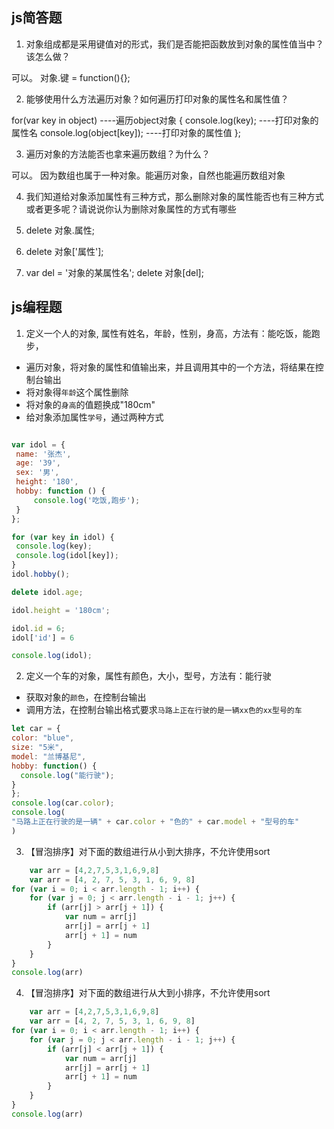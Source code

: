 ## js简答题

1. 对象组成都是采用键值对的形式，我们是否能把函数放到对象的属性值当中？该怎么做？

可以。
对象.键 = function(){};

2. 能够使用什么方法遍历对象？如何遍历打印对象的属性名和属性值？

for(var key in object) ----遍历object对象
{
    console.log(key); ----打印对象的属性名
    console.log(object[key]); ----打印对象的属性值
};

3. 遍历对象的方法能否也拿来遍历数组？为什么？

可以。
因为数组也属于一种对象。能遍历对象，自然也能遍历数组对象

4. 我们知道给对象添加属性有三种方式，那么删除对象的属性能否也有三种方式或者更多呢？请说说你认为删除对象属性的方式有哪些

1. delete 对象.属性;
2. delete 对象['属性'];
3. var del = '对象的某属性名';
   delete 对象[del];

## js编程题

1. 定义一个人的对象, 属性有姓名，年龄，性别，身高，方法有：能吃饭，能跑步，
 - 遍历对象，将对象的属性和值输出来，并且调用其中的一个方法，将结果在控制台输出
 - 将对象得`年龄`这个属性删除
 - 将对象的`身高`的值题换成"180cm"
 - 给对象添加属性`学号`，通过两种方式

 ```js

var idol = {
  name: '张杰',
  age: '39',
  sex: '男',
  height: '180',
  hobby: function () {
      console.log('吃饭,跑步');
  }
};

for (var key in idol) {
  console.log(key);
  console.log(idol[key]);
}
idol.hobby();

delete idol.age;

idol.height = '180cm';

idol.id = 6; 
idol['id'] = 6 

console.log(idol);
 ````


2. 定义一个车的对象，属性有颜色，大小，型号，方法有：能行驶
 - 获取对象的`颜色`，在控制台输出
 - 调用方法，在控制台输出格式要求`马路上正在行驶的是一辆xx色的xx型号的车`
 
 ```js
 let car = {
 color: "blue",
 size: "5米",
 model: "兰博基尼",
 hobby: function() {
   console.log("能行驶");
 }
};
console.log(car.color);
console.log(
 "马路上正在行驶的是一辆" + car.color + "色的" + car.model + "型号的车"
)
 ```


 3. 【冒泡排序】对下面的数组进行从小到大排序，不允许使用sort

```js
    var arr = [4,2,7,5,3,1,6,9,8]
    var arr = [4, 2, 7, 5, 3, 1, 6, 9, 8]
for (var i = 0; i < arr.length - 1; i++) {
    for (var j = 0; j < arr.length - i - 1; j++) {
        if (arr[j] > arr[j + 1]) {
            var num = arr[j]
            arr[j] = arr[j + 1]
            arr[j + 1] = num
        }
    }
}
console.log(arr)
 ```

4. 【冒泡排序】对下面的数组进行从大到小排序，不允许使用sort

```js
    var arr = [4,2,7,5,3,1,6,9,8]
    var arr = [4, 2, 7, 5, 3, 1, 6, 9, 8]
for (var i = 0; i < arr.length - 1; i++) {
    for (var j = 0; j < arr.length - i - 1; j++) {
        if (arr[j] < arr[j + 1]) {
            var num = arr[j]
            arr[j] = arr[j + 1]
            arr[j + 1] = num
        }
    }
}
console.log(arr)
```